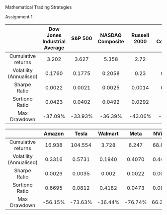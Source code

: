 Mathematical Trading Strategies

Assignment 1

|                         | Dow Jones Industrial Average | S&P 500 | NASDAQ Composite | Russell 2000 | NYSE Composite |
|:-----------------------:|:----------------------------:|:-------:|:----------------:|:------------:|:--------------:|
|   Cumulative returns    |            3.202             |  3.627  |      5.358       |     2.72     |     2.071      |
| Volatility (Annualised) |            0.1760            | 0.1775  |      0.2058      |     0.23     |     0.1753     |
|      Sharpe Ratio       |            0.0022            | 0.0021  |      0.0025      |    0.0014    |     0.0011     |
|     Sortiono Ratio      |            0.0423            | 0.0402  |      0.0492      |    0.0292    |     0.022      |
|      Max Drawdown       |           -37.09%            | -33.93% |     -36.39%      |   -43.06%    |    -38.11%     |



|                         | Amazon  |  Tesla  | Walmart |  Meta   | NVidia |
|:-----------------------:|:-------:|:-------:|:-------:|:-------:|:------:|
|   Cumulative returns    | 16.938  | 104.554 |  3.728  |  6.247  | 68.873 |
| Volatility (Annualised) | 0.3316  | 0.5731  | 0.1940  | 0.4070  | 0.4471 |
|      Sharpe Ratio       | 0.0029  | 0.0035  |  0.002  | 0.0022  | 0.0035 |
|     Sortiono Ratio      | 0.6695  | 0.0812  | 0.4182  | 0.0473  | 0.0824 |
|      Max Drawdown       | -56.15% | -73.63% | -36.44% | -76.74% | 66.34% |


